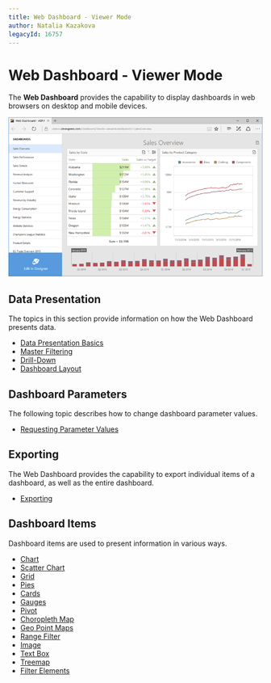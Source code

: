 ```yaml
---
title: Web Dashboard - Viewer Mode
author: Natalia Kazakova
legacyId: 16757
---
```

# Web Dashboard - Viewer Mode
The **Web Dashboard** provides the capability to display dashboards in web browsers on desktop and mobile devices.

![WebDashboard_ViewerMode_Overview_dx](../images/img127377.png)

## Data Presentation
The topics in this section provide information on how the Web Dashboard presents data.
* [Data Presentation Basics ](web-dashboard-viewer-mode/data-presentation/data-presentation-basics.md)
* [Master Filtering](web-dashboard-viewer-mode/data-presentation/master-filtering.md)
* [Drill-Down](web-dashboard-viewer-mode/data-presentation/drill-down.md)
* [Dashboard Layout](web-dashboard-viewer-mode/data-presentation/dashboard-layout.md)

## Dashboard Parameters
The following topic describes how to change dashboard parameter values.
* [Requesting Parameter Values](web-dashboard-viewer-mode/dashboard-parameters/requesting-parameter-values.md)

## Exporting
The Web Dashboard provides the capability to export individual items of a dashboard, as well as the entire dashboard.
* [Exporting](web-dashboard-viewer-mode/exporting.md)

## Dashboard Items
Dashboard items are used to present information in various ways.
* [Chart](web-dashboard-viewer-mode/dashboard-items/chart.md)
* [Scatter Chart](web-dashboard-viewer-mode/dashboard-items/scatter-chart.md)
* [Grid](web-dashboard-viewer-mode/dashboard-items/grid.md)
* [Pies](web-dashboard-viewer-mode/dashboard-items/pies.md)
* [Cards](web-dashboard-viewer-mode/dashboard-items/cards.md)
* [Gauges](web-dashboard-viewer-mode/dashboard-items/gauges.md)
* [Pivot](web-dashboard-viewer-mode/dashboard-items/pivot.md)
* [Choropleth Map](web-dashboard-viewer-mode/dashboard-items/choropleth-map.md)
* [Geo Point Maps](web-dashboard-viewer-mode/dashboard-items/geo-point-maps.md)
* [Range Filter](web-dashboard-viewer-mode/dashboard-items/range-filter.md)
* [Image](web-dashboard-viewer-mode/dashboard-items/image.md)
* [Text Box](web-dashboard-viewer-mode/dashboard-items/text-box.md)
* [Treemap](web-dashboard-viewer-mode/dashboard-items/treemap.md)
* [Filter Elements](web-dashboard-viewer-mode/dashboard-items/filter-elements.md)